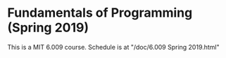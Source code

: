 Fundamentals of Programming (Spring 2019)
=======================================

This is a MIT 6.009 course.
Schedule is at "/doc/6.009 Spring 2019.html"
